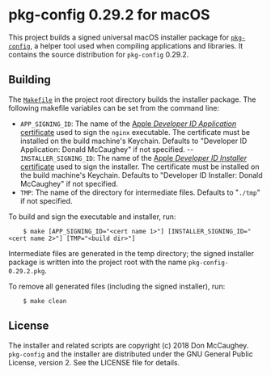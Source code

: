 pkg-config 0.29.2 for macOS
===========================

This project builds a signed universal macOS installer package for
[`pkg-config`][1], a helper tool used when compiling applications and
libraries. It contains the source distribution for `pkg-config` 0.29.2.

[1]: http://www.freedesktop.org/wiki/Software/pkg-config/ "pkg-config"

## Building
The [`Makefile`][2] in the project root directory builds the installer package.
The following makefile variables can be set from the command line:

- `APP_SIGNING_ID`: The name of the 
    [Apple _Developer ID Application_ certificate][3] used to sign the 
    `nginx` executable.  The certificate must be installed on the build 
    machine's Keychain.  Defaults to "Developer ID Application: Donald 
    McCaughey" if not specified.
-- `INSTALLER_SIGNING_ID`: The name of the 
    [Apple _Developer ID Installer_ certificate][3] used to sign the 
    installer.  The certificate must be installed on the build machine's
    Keychain.  Defaults to "Developer ID Installer: Donald McCaughey" if 
    not specified.
- `TMP`: The name of the directory for intermediate files.  Defaults to 
    "`./tmp`" if not specified.

[2]: https://github.com/donmccaughey/pkg-config_pkg/blob/master/Makefile
[3]: https://developer.apple.com/account/resources/certificates/list

To build and sign the executable and installer, run:

        $ make [APP_SIGNING_ID="<cert name 1>"] [INSTALLER_SIGNING_ID="<cert name 2>"] [TMP="<build dir>"]

Intermediate files are generated in the temp directory; the signed installer 
package is written into the project root with the name `pkg-config-0.29.2.pkg`.  

To remove all generated files (including the signed installer), run:

        $ make clean

## License

The installer and related scripts are copyright (c) 2018 Don McCaughey.
`pkg-config` and the installer are distributed under the GNU General Public 
License, version 2.  See the LICENSE file for details.

